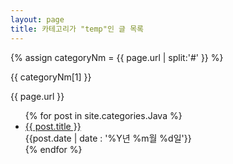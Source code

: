 ```yaml
---
layout: page
title: 카테고리가 "temp"인 글 목록
---
```

<!--temp에 포함된 글들:-->
{% assign categoryNm = {{ page.url | split:'#' }} %}
<section>
	<p>{{ categoryNm[1] }}</p>
	<p>{{ page.url }}</p>
	<ul>
		{% for post in site.categories.Java %}
		<li style="list-style:disc">
			<a href="{{ post.url }}">{{ post.title }}</a>
			<div class="post-date code float_right"><span id="koreanSpan">{{post.date | date : '%Y년 %m월 %d일'}}</span></div>
		</li>
		{% endfor %}
	</ul>
</section>
